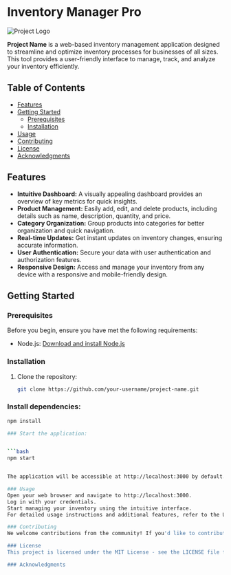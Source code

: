 # Inventory Manager Pro

![Project Logo](path/to/logo.png)

**Project Name** is a web-based inventory management application designed to streamline and optimize inventory processes for businesses of all sizes. This tool provides a user-friendly interface to manage, track, and analyze your inventory efficiently.

## Table of Contents

- [Features](#features)
- [Getting Started](#getting-started)
  - [Prerequisites](#prerequisites)
  - [Installation](#installation)
- [Usage](#usage)
- [Contributing](#contributing)
- [License](#license)
- [Acknowledgments](#acknowledgments)

## Features

- **Intuitive Dashboard:** A visually appealing dashboard provides an overview of key metrics for quick insights.
- **Product Management:** Easily add, edit, and delete products, including details such as name, description, quantity, and price.
- **Category Organization:** Group products into categories for better organization and quick navigation.
- **Real-time Updates:** Get instant updates on inventory changes, ensuring accurate information.
- **User Authentication:** Secure your data with user authentication and authorization features.
- **Responsive Design:** Access and manage your inventory from any device with a responsive and mobile-friendly design.

## Getting Started

### Prerequisites

Before you begin, ensure you have met the following requirements:

- Node.js: [Download and install Node.js](https://nodejs.org/)

### Installation

1. Clone the repository:

   ```bash
   git clone https://github.com/your-username/project-name.git

### Install dependencies:

```bash
npm install

### Start the application:


```bash
npm start


The application will be accessible at http://localhost:3000 by default.

### Usage
Open your web browser and navigate to http://localhost:3000.
Log in with your credentials.
Start managing your inventory using the intuitive interface.
For detailed usage instructions and additional features, refer to the User Guide.

### Contributing
We welcome contributions from the community! If you'd like to contribute to Inventory Manager Pro, please follow our Contribution Guidelines.

### License
This project is licensed under the MIT License - see the LICENSE file for details.

### Acknowledgments

